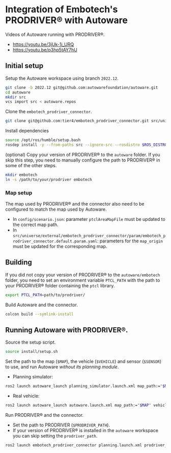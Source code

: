 # Integration of Embotech's PRODRIVER® with Autoware

Videos of Autoware running with PRODRIVER®.
- https://youtu.be/3jUk-1i_URQ
- https://youtu.be/p3hp5tAY7hU

## Initial setup

Setup the Autoware workspace using branch `2022.12`.
```bash
git clone -b 2022.12 git@github.com:autowarefoundation/autoware.git
cd autoware
mkdir src
vcs import src < autoware.repos
```

Clone the `embotech_prodriver_connector`.
```bash
git clone git@github.com:tier4/embotech_prodriver_connector.git src/universe/external/embotech_prodriver_connector
```

Install dependencies
```bash
source /opt/ros/humble/setup.bash
rosdep install -y --from-paths src --ignore-src --rosdistro $ROS_DISTRO
```

(optional) Copy your version of PRODRIVER® to the `autoware` folder.
If you skip this step, you need to manually configure the path to PRODRIVER® in some of the other steps.
```bash
mkdir embotech
ln -s /path/to/your/prodriver embotech
```

### Map setup

The map used by PRODRIVER® and the connector also need to be configured to match the map used by Autoware.
- In `config/scenario.json`: parameter `ptclAreaMapFile` must be updated to the correct map path.
- In `src/universe/external/embotech_prodriver_connector/param/embotech_prodriver_connector.default.param.yaml`: parameters for the `map_origin` must be updated for the corresponding map.

## Building

If you did not copy your version of PRODRIVER® to the `autoware/embotech` folder, you need to set an environment variable `PTCL_PATH` with the path to your PRODRIVER® folder containing the `ptcl` library.
```bash
export PTCL_PATH=path/to/prodriver/
```
Build Autoware and the connector.
```bash
colcon build --symlink-install
```

## Running Autoware with PRODRIVER®.

Source the setup script.
```bash
source install/setup.sh
```

Set the path to the map (`$MAP`), the vehicle (`$VEHICLE`) and sensor (`$SENSOR`) to use, and run Autoware _without its planning module_.
- Planning simulator:
```bash
ros2 launch autoware_launch planning_simulator.launch.xml map_path:="$MAP" vehicle_model:="$VEHICLE" sensor_model:="$SENSOR" launch_planning:=false
```
- Real vehicle:
```bash
ros2 launch autoware_launch autoware.launch.xml map_path:="$MAP" vehicle_model:="$VEHICLE" sensor_model:="$SENSOR" launch_planning:=false
```
Run PRODRIVER® and the connector.
- Set the path to PRODRIVER (`$PRODRIVER_PATH`).
- If your version of PRODRIVER® is installed in the `autoware` workspace you can skip setting the `prodriver_path`.
```bash
ros2 launch embotech_prodriver_connector planning.launch.xml prodriver_path:="$PRODRIVER_PATH" vehicle_model:="$VEHICLE"
```
